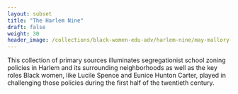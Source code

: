 ```yaml
---
layout: subset
title: "The Harlem Nine"
draft: false
weight: 30
header_image: /collections/black-women-edu-adv/harlem-nine/may-mallory-and-daughter/may-mallory-and-daughter.jpeg
---
```


This collection of primary sources illuminates segregationist school zoning policies in Harlem and its surrounding neighborhoods as well as the key roles Black women, like Lucile Spence and Eunice Hunton Carter, played in challenging those policies during the first half of the twentieth century. 
